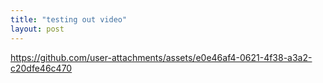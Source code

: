 ```yaml
---
title: "testing out video"
layout: post
---
```



https://github.com/user-attachments/assets/e0e46af4-0621-4f38-a3a2-c20dfe46c470




